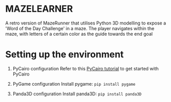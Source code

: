 # MAZELEARNER
A retro version of MazeRunner that utilises Python 3D modelling to expose a 'Word of the Day Challenge' in a maze. The player navigates within the maze, with letters of a certain color as the guide towards the end goal

# Setting up the environment
1. PyCairo configuration
Refer to this [PyCairo tutorial](https://github.com/kuriofoolio/CairoPlayground.git) to get started with PyCairo

2. PyGame configuration
Install pygame: `pip install pygame`

3. Panda3D configuration
Install panda3D: `pip install panda3D`
